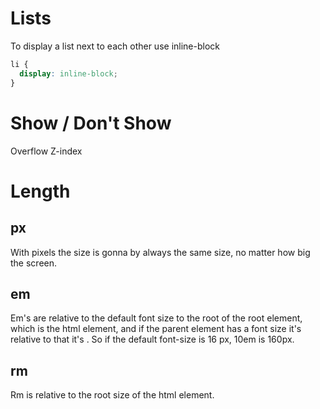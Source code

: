 # Lists
To display a list next to each other use inline-block
```css
li {
  display: inline-block;
}
```


# Show / Don't Show
Overflow
Z-index

# Length
## px
With pixels the size is gonna by always the same size, no matter how big the screen.

## em
Em's are relative to the default font size to the root of the root element, which is the html element, and if the parent element has a font size it's relative to that it's . So if the default font-size is 16 px, 10em is 160px.

## rm
Rm is relative to the root size of the html element. 
